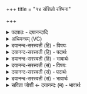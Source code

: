 +++
title = "१४ संशितो रश्मिना"

+++
<details><summary>पदपाठः - दयानन्दादि</summary>

सꣳशि॑त॒ इति॒ सम्ऽशि॑तः। र॒श्मिना॑। रथः॑। सꣳशि॑त॒ इति॒ सम्ऽशि॑तः। र॒श्मिना॑। हयः॑। सꣳशि॑त॒ इति॒ सम्ऽशि॑तः। अ॒प्स्वित्य॒प्ऽसु। अ॒प्सु॒जा इत्य॑प्सु॒ऽजा। ब्र॒ह्मा। सोम॑ऽपुरोगवः। १४।
</details>

<details><summary>अधिमन्त्रम् (VC)</summary>

- ब्रह्मा देवता
- प्रजापतिर्ऋषिः
- निचृदनुष्टुप्
- गान्धारः
</details>

<details><summary>दयानन्द-सरस्वती (हि) - विषयः</summary>

फिर विद्वान् लोग क्या करें, इस विषय को अगले मन्त्र में कहा है ॥
</details>

<details><summary>दयानन्द-सरस्वती (हि) - पदार्थः</summary>

पदार्थान्वयभाषाः -  जो मनुष्यों से (रश्मिना) किरणसमूह से (रथः) आनन्द को सिद्ध करनेवाला यान (संशितः) अच्छे प्रकार सूक्ष्म कारीगरी से बनाया (रश्मिना) लगाम की रस्सी आदि से (हयः) घोड़ा (संशितः) भलीभाँति चलने में तीक्ष्ण अर्थात् उत्तम क्रिया तथा (अप्सु) प्राणों में (अप्सुजाः) जो प्राणवायु रूप से संचार करनेवाला पवन वा वाष्प (सोमपुरोगवः) ओषधियों का बोध और ऐश्वर्य्य का योग जिससे पहिले प्राप्त होनेवाला है, वह (ब्रह्मा) बड़ा योगी विद्वान् (संशितः) अतिप्रशंसित किया जाये तो क्या-क्या सुख न मिले ॥१४ ॥
</details>

<details><summary>दयानन्द-सरस्वती (हि) - भावार्थः</summary>

भावार्थभाषाः -  जो मनुष्य पदार्थों के विशेष ज्ञान से विद्वान् होते हैं, वे औरों को विद्वान् करके प्रशंसा को पावें ॥१४ ॥
</details>

<details><summary>दयानन्द-सरस्वती (सं) - विषयः</summary>

पुनर्विद्वांसः किं कुर्युरित्याह ॥
</details>

<details><summary>दयानन्द-सरस्वती (सं) - पदार्थः</summary>

पदार्थान्वयभाषाः -  यदि मनुष्यै रश्मिना रथः संशितो रश्मिना हयः संशितोऽप्स्वप्सुजाः सोमपुरोगवो ब्रह्मा संशितः क्रियेत तर्हि किं किं सुखं न लभ्येत ॥१४ ॥
</details>

<details><summary>दयानन्द-सरस्वती (सं) - भावार्थः</summary>

भावार्थभाषाः -  ये मनुष्याः पदार्थविज्ञानेन विद्वांसो भवन्ति, तेऽन्यान् कारयित्वा प्रशंसां प्राप्नुवन्तु ॥१४ ॥
</details>

<details><summary>सविता जोशी ← दयानन्दः (म) - भावार्थः</summary>

भावार्थभाषाः -  जी माणसे पदार्थांच्या विशेष ज्ञानाने विद्वान होतात ती इतरांना विद्वान करतात व त्यांची प्रशंसा होते.
</details>